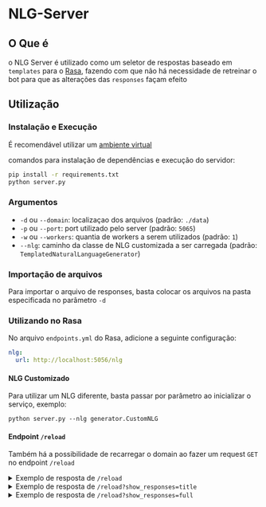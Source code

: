 # NLG-Server

## O Que é

o NLG Server é utilizado como um seletor de respostas baseado em `templates` para o [Rasa](https://github.com/RasaHQ/rasa), fazendo com que não há necessidade de retreinar o bot para que as alterações das `responses` façam efeito


##  Utilização

### Instalação e Execução

É recomendável utilizar um [ambiente virtual](https://docs.python.org/3.8/tutorial/venv.html)

comandos para instalação de dependências e execução do servidor:
```sh
pip install -r requirements.txt
python server.py
``` 

### Argumentos
 - `-d` ou `--domain`: localizaçao dos arquivos (padrão: `./data`)
 - `-p` ou `--port`: port utilizado pelo server (padrão: `5065`)
 - `-w` ou `--workers`: quantia de workers a serem utilizados (padrão: `1`)
 - `--nlg`: caminho da classe de NLG customizada a ser carregada (padrão: `TemplatedNaturalLanguageGenerator`)

### Importação de arquivos
Para importar o arquivo de responses, basta colocar os arquivos na pasta especificada no parâmetro `-d` 

### Utilizando no Rasa
No arquivo `endpoints.yml` do Rasa, adicione a seguinte configuração:
```yml
nlg:
  url: http://localhost:5056/nlg
```

#### NLG Customizado
Para utilizar um NLG diferente, basta passar por parâmetro ao inicializar o serviço, exemplo:
```shell
python server.py --nlg generator.CustomNLG
```

#### Endpoint `/reload`

Também há a possibilidade de recarregar o domain ao fazer um request `GET` no endpoint `/reload`
<details>
<summary>Exemplo de resposta de <code>/reload</code></summary>

```json
{
 "text":"Loaded 6 responses",
 "domain_path":"."
}
```
</details>

<details>
<summary>Exemplo de resposta de <code>/reload?show_responses=title</code></summary>

```json
{
 "text":"Loaded 6 responses",
 "domain_path":".",
 "responses":[
  "utter_greet",
  "utter_cheer_up",
  "utter_did_that_help",
  "utter_happy",
  "utter_goodbye",
  "utter_iamabot"
 ]
}
```
</details>

<details>
<summary>Exemplo de resposta de <code>/reload?show_responses=full</code></summary>

```json
{
 "text":"Loaded 6 responses",
 "domain_path":".",
 "responses":{
  "utter_greet":[
   {
    "text":"Hey! How are you?"
   }
  ],
  "utter_cheer_up":[
   {
    "text":"Here is something to cheer you up:",
    "image":"https:\/\/i.imgur.com\/nGF1K8f.jpg"
   }
  ],
  "utter_did_that_help":[
   {
    "text":"Did that help you?"
   }
  ],
  "utter_happy":[
   {
    "text":"Great, carry on!"
   }
  ],
  "utter_goodbye":[
   {
    "text":"Bye"
   }
  ],
  "utter_iamabot":[
   {
    "text":"I am a bot, powered by Rasa."
   }
  ]
 }
}
```
</details>
